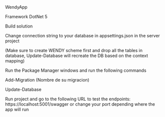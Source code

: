 WendyApp

Framework DotNet 5

Build solution

Change connection string to your database in appsettings.json in the server project

(Make sure to create WENDY scheme first and drop all the tables in database, Update-Database will recreate the DB based on the context mapping)


Run the Package Manager windows and run the following commands

Add-Migration (Nombre de su migracion)

Update-Database
  
Run project and go to the following URL to test the endpoints: https://localhost:5001/swagger or change your port depending where the app will run

